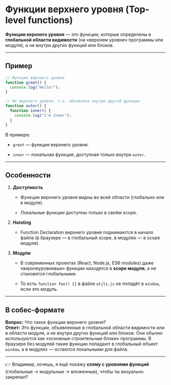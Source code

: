 # Функции верхнего уровня (Top-level functions)

**Функции верхнего уровня** — это функции, которые определены в **глобальной области видимости** (на «верхнем уровне» программы или модуля), а не внутри других функций или блоков.

---

## Пример

```js
// Функция верхнего уровня
function greet() {
  console.log("Hello!");
}

// Не верхнего уровня, т.к. объявлена внутри другой функции
function outer() {
  function inner() {
    console.log("I'm inner");
  }
}
```

В примере:

- `greet` — функция верхнего уровня.
    
- `inner` — локальная функция, доступная только внутри `outer`.
    

---

## Особенности

1. **Доступность**
    
    - Функции верхнего уровня видны во всей области (глобально или в модуле).
        
    - Локальные функции доступны только в своём scope.
        
2. **Hoisting**
    
    - Function Declaration верхнего уровня поднимаются в начало файла (в браузере — в глобальный scope, в модулях — в scope модуля).
        
3. **Модули**
    
    - В современных проектах (React, Node.js, ES6 modules) даже «верхнеуровневые» функции находятся в **scope модуля**, а не становятся глобальными.
        
    - То есть `function foo() {}` в файле `utils.js` не попадёт в `window`, если это модуль.
        

---

## В собес-формате

**Вопрос:** Что такое функции верхнего уровня?  
**Ответ:** Это функции, объявленные в глобальной области видимости или в области модуля, а не внутри других функций или блоков. Они обычно используются как «основные строительные блоки» программы. В браузере без модулей такие функции попадают в глобальный объект `window`, а в модулях — остаются локальными для файла.

---

👉 Владимир, хочешь, я ещё покажу **схему с уровнями функций** (глобальные → модульные → вложенные), чтобы ты визуально закрепил?